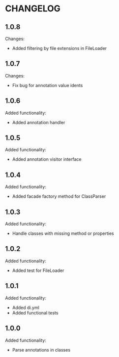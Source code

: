 CHANGELOG
=========

1.0.8
-----

Changes:

 * Added filtering by file extensions in FileLoader

1.0.7
-----

Changes:

 * Fix bug for annotation value idents

1.0.6
-----

Added functionality:

 * Added annotation handler

1.0.5
-----

Added functionality:

 * Added annotation visitor interface

1.0.4
-----

Added functionality:

 * Added facade factory method for ClassParser

1.0.3
-----

Added functionality:

 * Handle classes with missing method or properties

1.0.2
-----

Added functionality:

 * Added test for FileLoader

1.0.1
-----

Added functionality:

 * Added di.yml
 * Added functional tests

1.0.0
-----

Added functionality:

 * Parse annotations in classes
